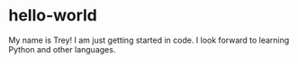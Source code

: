 # hello-world
My name is Trey!
I am just getting started in code. I look forward to learning Python and other languages.
